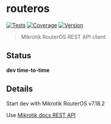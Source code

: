 # routeros

[![Tests](https://github.com/art-frela/routeros/actions/workflows/go.yml/badge.svg)](https://github.com/art-frela/routeros/actions)
[![Coverage](https://codecov.io/gh/art-frela/routeros/branch/main/graph/badge.svg)](https://codecov.io/gh/art-frela/routeros)
[![Version](https://img.shields.io/github/v/tag/art-frela/routeros?label=version&sort=semver)](https://github.com/art-frela/routeros/tags)

> Mikrotik RouterOS REST API client

## Status

**dev time-to-time**

## Details

Start dev with Mikrotik RouterOS v7.18.2

Use [Mikrotik docs REST API](https://help.mikrotik.com/docs/spaces/ROS/pages/47579162/REST+API)
